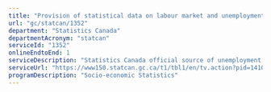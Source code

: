 ```yaml
---
title: "Provision of statistical data on labour market and unemployment rate"
url: "gc/statcan/1352"
department: "Statistics Canada"
departmentAcronym: "statcan"
serviceId: "1352"
onlineEndtoEnd: 1
serviceDescription: "Statistics Canada official source of unemployment data. It collects monthly information on the labour market activities of Canada’s working age population and produces monthly and annual data at the national, provincial/territorial and sub-provincial level as published on the following: monthly labour force information reports, including a major Daily release; monthly custom tables for all provincial-territorial statistical focal points; monthly custom tables for Employment and Social Development Canada human resource centres; 1.46 million series on CANSIM; monthly microdata files for the Data Liberation Initiative; special tabulations for various clients and tables on unemployment rates by Employment Insurance Regions for Employment and Social Development Canada."
serviceUrl: "https://www150.statcan.gc.ca/t1/tbl1/en/tv.action?pid=1410035401"
programDescription: "Socio-economic Statistics"
---
```

